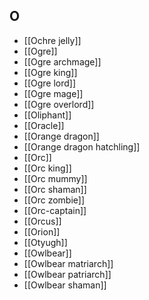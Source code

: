 ## O
- [[Ochre jelly]]
- [[Ogre]]
- [[Ogre archmage]]
- [[Ogre king]]
- [[Ogre lord]]
- [[Ogre mage]]
- [[Ogre overlord]]
- [[Oliphant]]
- [[Oracle]]
- [[Orange dragon]]
- [[Orange dragon hatchling]]
- [[Orc]]
- [[Orc king]]
- [[Orc mummy]]
- [[Orc shaman]]
- [[Orc zombie]]
- [[Orc-captain]]
- [[Orcus]]
- [[Orion]]
- [[Otyugh]]
- [[Owlbear]]
- [[Owlbear matriarch]]
- [[Owlbear patriarch]]
- [[Owlbear shaman]]
